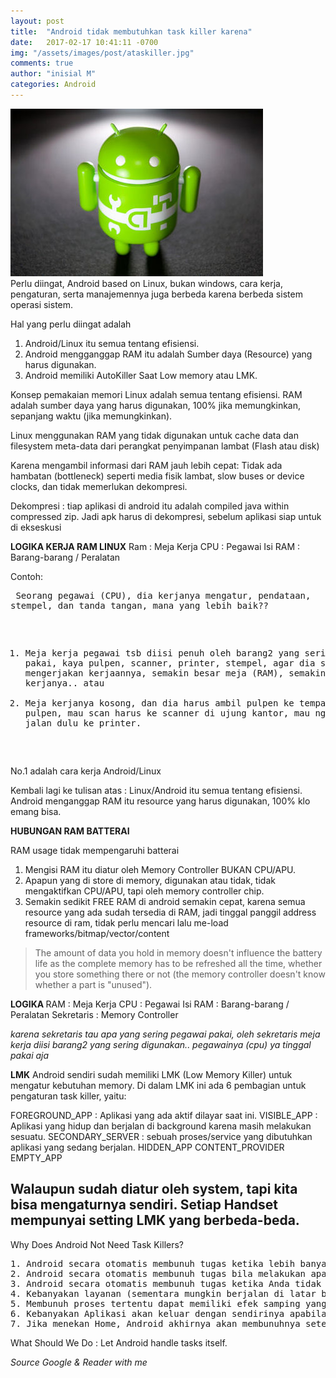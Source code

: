 ```yaml
---
layout: post
title:  "Android tidak membutuhkan task killer karena"
date:   2017-02-17 10:41:11 -0700
img: "/assets/images/post/ataskiller.jpg"
comments: true
author: "inisial M"
categories: Android
---
```

<img src="/assets/images/post/ataskiller.jpg"><br />
Perlu diingat, Android based on Linux, bukan windows, cara kerja, pengaturan, serta manajemennya juga berbeda karena berbeda sistem operasi sistem.

Hal yang perlu diingat adalah
1) Android/Linux itu semua tentang efisiensi.
2) Android mengganggap RAM itu adalah Sumber daya (Resource) yang harus digunakan.
3) Android memiliki AutoKiller Saat Low memory atau LMK.

Konsep pemakaian memori Linux adalah semua tentang efisiensi. RAM adalah sumber daya yang harus digunakan, 100% jika memungkinkan, sepanjang waktu (jika memungkinkan).

Linux menggunakan RAM yang tidak digunakan untuk cache data dan filesystem meta-data dari perangkat penyimpanan lambat (Flash atau disk)

Karena mengambil informasi dari RAM jauh lebih cepat: Tidak ada hambatan (bottleneck) seperti media fisik lambat, slow buses or device clocks, dan tidak memerlukan dekompresi.

Dekompresi : tiap aplikasi di android itu adalah compiled java within compressed zip. Jadi apk harus di dekompresi, sebelum aplikasi siap untuk di ekseskusi

<b>LOGIKA KERJA RAM LINUX</b>
Ram : Meja Kerja
CPU : Pegawai
Isi RAM : Barang-barang / Peralatan

Contoh:<pre>
Seorang pegawai (CPU), dia kerjanya mengatur, pendataan, stempel, dan tanda tangan, mana yang lebih baik??
1. Meja kerja pegawai tsb diisi penuh oleh barang2 yang sering dia pakai, kaya pulpen, scanner, printer, stempel, agar dia semakin cepat mengerjakan kerjaannya, semakin besar meja (RAM), semakin baik kerjanya..
atau
2. Meja kerjanya kosong, dan dia harus ambil pulpen ke tempat pengadaan pulpen, mau scan harus ke scanner di ujung kantor, mau nge-print harus jalan dulu ke printer.
</pre>
No.1 adalah cara kerja Android/Linux

Kembali lagi ke tulisan atas : Linux/Android itu semua tentang efisiensi.
Android menganggap RAM itu resource yang harus digunakan, 100% klo emang bisa.

<b>HUBUNGAN RAM BATTERAI</b>

RAM usage tidak mempengaruhi batterai
1. Mengisi RAM itu diatur oleh Memory Controller BUKAN CPU/APU.
2. Apapun yang di store di memory, digunakan atau tidak, tidak mengaktifkan CPU/APU, tapi oleh memory controller chip.
3. Semakin sedikit FREE RAM di android semakin cepat, karena semua resource yang ada sudah tersedia di RAM, jadi tinggal panggil address resource di ram, tidak perlu mencari lalu me-load frameworks/bitmap/vector/content

<blockquote>The amount of data you hold in memory doesn't influence the battery life as the complete memory has to be refreshed all the time,
whether you store something there or not (the memory controller doesn't know whether a part is "unused").</blockquote>

<b>LOGIKA </b>
RAM : Meja Kerja
CPU : Pegawai
Isi RAM : Barang-barang / Peralatan
Sekretaris : Memory Controller

<i>karena sekretaris tau apa yang sering pegawai pakai, oleh sekretaris meja kerja diisi barang2 yang sering digunakan.. pegawainya (cpu) ya tinggal pakai aja</i>

<b>LMK</b>
Android sendiri sudah memiliki LMK (Low Memory Killer) untuk mengatur kebutuhan memory. Di dalam LMK ini ada 6 pembagian untuk pengaturan task killer, yaitu:

FOREGROUND_APP : Aplikasi yang ada aktif dilayar saat ini.
VISIBLE_APP : Aplikasi yang hidup dan berjalan di background karena masih melakukan sesuatu.
SECONDARY_SERVER : sebuah proses/service yang dibutuhkan aplikasi yang sedang berjalan.
HIDDEN_APP
CONTENT_PROVIDER
EMPTY_APP

Walaupun sudah diatur oleh system, tapi kita bisa mengaturnya sendiri. Setiap Handset mempunyai setting LMK yang berbeda-beda.
-----------------------------

Why Does Android Not Need Task Killers?
<pre>
1. Android secara otomatis membunuh tugas ketika lebih banyak memori yang dibutuhkan.
2. Android secara otomatis membunuh tugas bila melakukan apa yang perlu dilakukan.
3. Android secara otomatis membunuh tugas ketika Anda tidak kembali untuk itu dalam waktu yang lama.
4. Kebanyakan layanan (sementara mungkin berjalan di latar belakang) menggunakan sedikit memori ketika tidak aktif melakukan sesuatu.
5. Membunuh proses tertentu dapat memiliki efek samping yang tidak diinginkan. Tidak menerima pesan teks, alarm tidak akan mati, dan memaksa menutup hanya untuk beberapa nama.
6. Kebanyakan Aplikasi akan keluar dengan sendirinya apabila user menekan tombol "back"
7. Jika menekan Home, Android akhirnya akan membunuhnya setelah itu berada di latar belakang untuk sementara waktu.
</pre>
What Should We Do : Let Android handle tasks itself.

<i>Source Google & Reader with me</i>